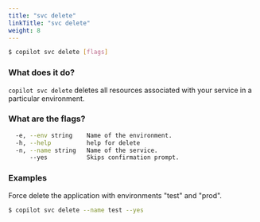 ```yaml
---
title: "svc delete"
linkTitle: "svc delete"
weight: 8
---
```


```bash
$ copilot svc delete [flags]
```

### What does it do?

`copilot svc delete` deletes all resources associated with your service in a particular environment.

### What are the flags?

```bash
  -e, --env string    Name of the environment.
  -h, --help          help for delete
  -n, --name string   Name of the service.
      --yes           Skips confirmation prompt.
```

### Examples
Force delete the application with environments "test" and "prod".
```bash
$ copilot svc delete --name test --yes
```